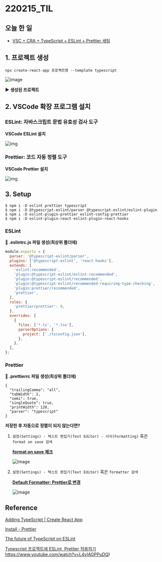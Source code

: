 # 220215_TIL

## 오늘 한 일

- <u>VSC + CRA + TypeScript + ESLint + Prettier 세팅</u>




## 1. 프로젝트 생성

`npx create-react-app 프로젝트명 --template typescript`

![image](https://user-images.githubusercontent.com/82589401/154002927-4ea1c2e8-da47-4a0a-84fa-5bed902c2dd5.png)

**▶ 생성된 프로젝트**



## 2. VSCode 확장 프로그램 설치

### ESLint: 자바스크립트 문법 유효성 검사 도구

**VSCode ESLint 설치**

![img](https://media.vlpt.us/images/code_newb/post/156ea30d-a81a-4f21-bbf2-fb5c0bc53881/image.png)

### Prettier: 코드 자동 정렬 도구

**VSCode Prettier 설치**

![img](https://media.vlpt.us/images/code_newb/post/4071cb38-0c53-49e6-b349-1468c15b0268/image.png)



## 3. Setup

```
$ npm i -D eslint prettier typescript
$ npm i -D @typescript-eslint/parser @typescript-eslint/eslint-plugin 
$ npm i -D eslint-plugin-prettier eslint-config-prettier
$ npm i -D eslint-plugin-react eslint-plugin-react-hooks
```



### ESLint

**📄 .eslintrc.js 파일 생성(최상위 폴더에)**

```js
module.exports = {
  parser: '@typescript-eslint/parser',
  plugins: ['@typescript-eslint', 'react-hooks'],
  extends: [
    'eslint:recommended',
    'plugin:@typescript-eslint/eslint-recommended',
    'plugin:@typescript-eslint/recommended',
    'plugin:@typescript-eslint/recommended-requiring-type-checking',
    'plugin:prettier/recommended',
    'prettier',
  ],
  rules: {
    'prettier/prettier': 0,
  },
  overrides: [
    {
      files: ['*.ts', '*.tsx'],
      parserOptions: {
        project: ['./tsconfig.json'],
      },
    },
  ],
};
```



### Prettier

**📄 .prettierrc 파일 생성(최상위 폴더에)**  

```
{
  "trailingComma": "all",
  "tabWidth": 2,
  "semi": true,
  "singleQuote": true,
  "printWidth": 120,
  "parser": "typescript"
}
```



**저장한 후 자동으로 정렬이 되지 않는다면?**

1. `설정(Settings) - 텍스트 편집기(Text Editor) - 서식(Formatting)` 혹은 `format on save 검색`

   <u>**format on save 체크**</u>

   ![image](https://user-images.githubusercontent.com/82589401/154006053-eccba419-70f9-4df0-bc57-1fb767f5139a.png)

2. `설정(Settings) - 텍스트 편집기(Text Editor)` 혹은 `formatter 검색`

   **<u>Default Formatter: Prettier로 변경</u>**

   ![image](https://user-images.githubusercontent.com/82589401/154006174-b932bd87-b6d0-4d94-b56e-217e6fc535b8.png)



## Reference

[Adding TypeScript | Create React App](https://create-react-app.dev/docs/adding-typescript/)

[Install - Prettier](https://prettier.io/docs/en/install.html#set-up-your-editor)

[The future of TypeScript on ESLint](https://eslint.org/blog/2019/01/future-typescript-eslint)

[Typescript 프로젝트에 ESLint, Prettier 적용하기](https://seonghui.github.io/blog/2020/12/27/typescript-eslint-prettier/)https://www.youtube.com/watch?v=L4vIAGPPuDQ)
